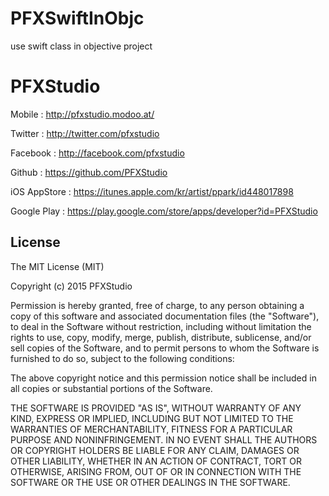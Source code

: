 # PFXSwiftInObjc
use swift class in objective project

# PFXStudio

Mobile : http://pfxstudio.modoo.at/

Twitter : http://twitter.com/pfxstudio

Facebook : http://facebook.com/pfxstudio

Github : https://github.com/PFXStudio

iOS AppStore : https://itunes.apple.com/kr/artist/ppark/id448017898

Google Play : https://play.google.com/store/apps/developer?id=PFXStudio

## License

The MIT License (MIT)

Copyright (c) 2015 PFXStudio

Permission is hereby granted, free of charge, to any person obtaining a copy
of this software and associated documentation files (the "Software"), to deal
in the Software without restriction, including without limitation the rights
to use, copy, modify, merge, publish, distribute, sublicense, and/or sell
copies of the Software, and to permit persons to whom the Software is
furnished to do so, subject to the following conditions:

The above copyright notice and this permission notice shall be included in all
copies or substantial portions of the Software.

THE SOFTWARE IS PROVIDED "AS IS", WITHOUT WARRANTY OF ANY KIND, EXPRESS OR
IMPLIED, INCLUDING BUT NOT LIMITED TO THE WARRANTIES OF MERCHANTABILITY,
FITNESS FOR A PARTICULAR PURPOSE AND NONINFRINGEMENT. IN NO EVENT SHALL THE
AUTHORS OR COPYRIGHT HOLDERS BE LIABLE FOR ANY CLAIM, DAMAGES OR OTHER
LIABILITY, WHETHER IN AN ACTION OF CONTRACT, TORT OR OTHERWISE, ARISING FROM,
OUT OF OR IN CONNECTION WITH THE SOFTWARE OR THE USE OR OTHER DEALINGS IN THE
SOFTWARE.

